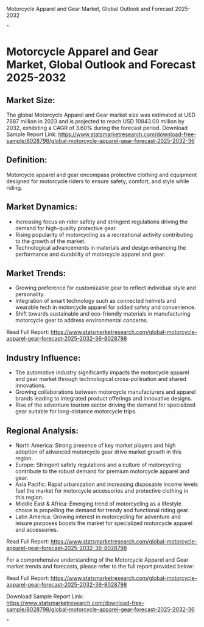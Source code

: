 Motorcycle Apparel and Gear Market, Global Outlook and Forecast 2025-2032 

"<!DOCTYPE html>
<html>
<head>
<title>Motorcycle Apparel and Gear Market, Global Outlook and Forecast 2025-2032</title>
</head>
<body>

<h1 style=""text-align:center;"">Motorcycle Apparel and Gear Market, Global Outlook and Forecast 2025-2032</h1>

<h2>Market Size:</h2>
<p>The global Motorcycle Apparel and Gear market size was estimated at USD 7887 million in 2023 and is projected to reach USD 10843.00 million by 2032, exhibiting a CAGR of 3.60% during the forecast period.
Download Sample Report Link: <a href='https://www.statsmarketresearch.com/download-free-sample/8028798/global-motorcycle-apparel-gear-forecast-2025-2032-36'>https://www.statsmarketresearch.com/download-free-sample/8028798/global-motorcycle-apparel-gear-forecast-2025-2032-36</a></p>

<h2>Definition:</h2>
<p>Motorcycle apparel and gear encompass protective clothing and equipment designed for motorcycle riders to ensure safety, comfort, and style while riding.</p>

<h2>Market Dynamics:</h2>
<ul>
  <li>Increasing focus on rider safety and stringent regulations driving the demand for high-quality protective gear.</li>
  <li>Rising popularity of motorcycling as a recreational activity contributing to the growth of the market.</li>
  <li>Technological advancements in materials and design enhancing the performance and durability of motorcycle apparel and gear.</li>
</ul>

<h2>Market Trends:</h2>
<ul>
  <li>Growing preference for customizable gear to reflect individual style and personality.</li>
  <li>Integration of smart technology such as connected helmets and wearable tech in motorcycle apparel for added safety and convenience.</li>
  <li>Shift towards sustainable and eco-friendly materials in manufacturing motorcycle gear to address environmental concerns.</li>
</ul>
<p>Read Full Report: <a href='https://www.statsmarketresearch.com/global-motorcycle-apparel-gear-forecast-2025-2032-36-8028798'>https://www.statsmarketresearch.com/global-motorcycle-apparel-gear-forecast-2025-2032-36-8028798</a></p>

<h2>Industry Influence:</h2>
<ul>
  <li>The automotive industry significantly impacts the motorcycle apparel and gear market through technological cross-pollination and shared innovations.</li>
  <li>Growing collaborations between motorcycle manufacturers and apparel brands leading to integrated product offerings and innovative designs.</li>
  <li>Rise of the adventure tourism sector driving the demand for specialized gear suitable for long-distance motorcycle trips.</li>
</ul>

<h2>Regional Analysis:</h2>
<ul>
  <li>North America: Strong presence of key market players and high adoption of advanced motorcycle gear drive market growth in this region.</li>
  <li>Europe: Stringent safety regulations and a culture of motorcycling contribute to the robust demand for premium motorcycle apparel and gear.</li>
  <li>Asia Pacific: Rapid urbanization and increasing disposable income levels fuel the market for motorcycle accessories and protective clothing in this region.</li>
  <li>Middle East & Africa: Emerging trend of motorcycling as a lifestyle choice is propelling the demand for trendy and functional riding gear.</li>
  <li>Latin America: Growing interest in motorcycling for adventure and leisure purposes boosts the market for specialized motorcycle apparel and accessories.</li>
</ul>
<p>Read Full Report: <a href='https://www.statsmarketresearch.com/global-motorcycle-apparel-gear-forecast-2025-2032-36-8028798'>https://www.statsmarketresearch.com/global-motorcycle-apparel-gear-forecast-2025-2032-36-8028798</a></p>

<p>For a comprehensive understanding of the Motorcycle Apparel and Gear market trends and forecasts, please refer to the full report provided below:</p>
<p>Read Full Report: <a href='https://www.statsmarketresearch.com/global-motorcycle-apparel-gear-forecast-2025-2032-36-8028798'>https://www.statsmarketresearch.com/global-motorcycle-apparel-gear-forecast-2025-2032-36-8028798</a></p>
<p>Download Sample Report Link: <a href='https://www.statsmarketresearch.com/download-free-sample/8028798/global-motorcycle-apparel-gear-forecast-2025-2032-36'>https://www.statsmarketresearch.com/download-free-sample/8028798/global-motorcycle-apparel-gear-forecast-2025-2032-36</a></p>

</body>
</html>"
